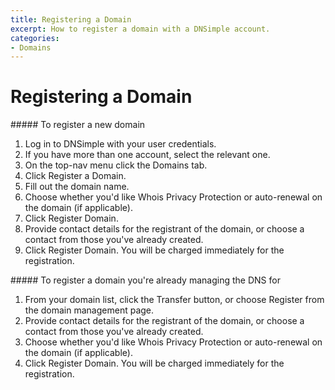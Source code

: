 ```yaml
---
title: Registering a Domain
excerpt: How to register a domain with a DNSimple account.
categories:
- Domains
---
```


# Registering a Domain

<div class="section-steps" markdown="1">
##### To register a new domain

1.  Log in to DNSimple with your user credentials.
1.  If you have more than one account, select the relevant one.
1.  On the top-nav menu click the <label>Domains</label> tab.
1.  Click <label>Register a Domain</label>.
1.  Fill out the domain name.
1.  Choose whether you'd like Whois Privacy Protection or auto-renewal on the domain (if applicable).
1.  Click <label>Register Domain</label>.
1.  Provide contact details for the registrant of the domain, or choose a contact from those you've already created.
1.  Click <label>Register Domain</label>. You will be charged immediately for the registration.
</div>

<div class="section-steps" markdown="1">
##### To register a domain you're already managing the DNS for

1.  From your domain list, click the <label>Transfer</label> button, or choose <label>Register</label> from the domain management page.
1.  Provide contact details for the registrant of the domain, or choose a contact from those you've already created.
1.  Choose whether you'd like Whois Privacy Protection or auto-renewal on the domain (if applicable).
1.  Click <label>Register Domain</label>. You will be charged immediately for the registration.
</div>

